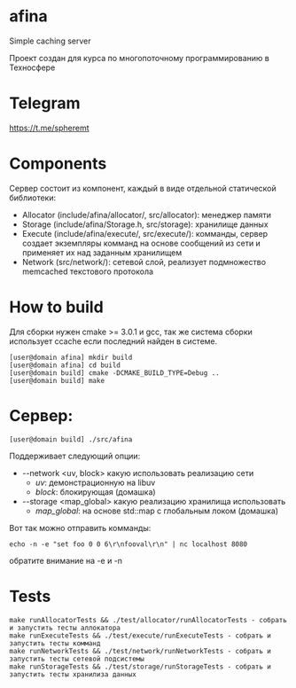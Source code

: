 # afina
Simple caching server

Проект создан для курса по многопоточному программированию в Техносфере

# Telegram
https://t.me/spheremt

# Components
Сервер состоит из компонент, каждый в виде отдельной статической библиотеки:
- Allocator (include/afina/allocator/, src/allocator): менеджер памяти
- Storage (include/afina/Storage.h, src/storage): хранилище данных 
- Execute (include/afina/execute/, src/execute/): комманды, сервер создает экземпляры комманд на основе сообщений из сети и применяет их над заданным хранилищем
- Network (src/network/): сетевой слой, реализует подмножество memcached текстового протокола

# How to build
Для сборки нужен cmake >= 3.0.1 и gcc, так же система сборки использует ccache если последний найден в системе.
```
[user@domain afina] mkdir build
[user@domain afina] cd build
[user@domain build] cmake -DCMAKE_BUILD_TYPE=Debug ..
[user@domain build] make
```

# Сервер:
```
[user@domain build] ./src/afina
```

Поддерживает следующий опции:
- --network <uv, block> какую использовать реализацию сети
  - *uv*: демонстрационную на libuv
  - *block*: блокирующая (домашка)
- --storage <map_global> какую реализацию хранилища использовать
  - *map_global*: на основе std::map с глобальным локом (домашка)

Вот так можно отправить комманды:
```
echo -n -e "set foo 0 0 6\r\nfooval\r\n" | nc localhost 8080
```
обратите внимание на -e и -n

# Tests
```
make runAllocatorTests && ./test/allocator/runAllocatorTests - собрать и запустить тесты аллокатора
make runExecuteTests && ./test/execute/runExecuteTests - собрать и запустить тесты комманд
make runNetworkTests && ./test/network/runNetworkTests - собрать и запустить тесты сетевой подсистемы
make runStorageTests && ./test/storage/runStorageTests - собрать и запустить тесты хранилиза данных
```
